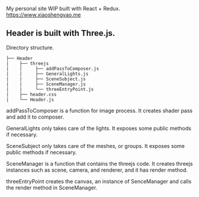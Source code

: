 
 My personal site WIP built with React + Redux. https://www.xiaoshengyao.me

## Header is built with Three.js.
Directory structure. 
```
├── Header
|    ├── threejs
|    │     ├── addPassToComposer.js
|    |     ├── GeneralLights.js
|    |     ├── SceneSubject.js
|    |     ├── SceneManager.js
|    |     └── threeEntryPoint.js
|    ├── header.css
|    └── Header.js
```

addPassToComposer is a function for image process. It creates shader pass and add it to composer. 

GeneralLights only takes care of the lights. It exposes some public methods if necessary.

SceneSubject only takes care of the meshes, or groups. It exposes some public methods if necessary. 

SceneManager is a function that contains the threejs code. It creates threejs instances such as scene, camera, and renderer, and it has render method. 

threeEntryPoint creates the canvas, an instance of SenceManager and calls the render method in SceneManager. 


